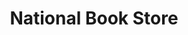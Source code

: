 ---
title: "National Book Store"
url: /cagayan-de-oro-city/national-book-store-sergio-osmena-street/
shop: books
---